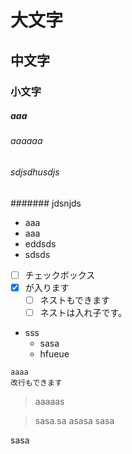 # 大文字
## 中文字
### 小文字
##### aaa
###### aaaaaa
###### sdjsdhusdjs
####### jdsnjds

- aaa
- aaa
- eddsds
- sdsds

- [ ] チェックボックス
- [x] が入ります
  - [ ] ネストもできます
  - [ ] ネストは入れ子です。

- sss
  - sasa 
  - hfueue
  
```
aaaa
改行もできます
```

> aaaaas

> sasa.sa
> asasa
> sasa
> 

sasa

